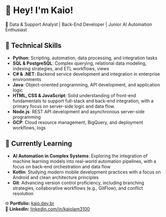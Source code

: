 # 👋 Hey! I'm Kaio!

🚀 Data & Support Analyst | Back-End Developer | Junior AI Automation Enthusiast

## 🧠 Technical Skills

- **Python**: Scripting, automation, data processing, and integration tasks
- **SQL & PostgreSQL**: Complex querying, relational data modeling, indexing strategies, and ETL workflows, views
- **C# & .NET**: Backend service development and integration in enterprise environments
- **Java**: Object-oriented programming, API development, and application logic
- **HTML, CSS & JavaScript**: Solid understanding of front-end fundamentals to support full-stack and back-end integration, with a primary focus on server-side logic and data flow.
- **Node.js**: REST API development and asynchronous server-side programming
- **GCP**: Cloud resource management, BigQuery, and deployment workflows, logs

## 🌱 Currently Learning

- **AI Automation in Complex Systems**: Exploring the integration of machine learning models into real-world automation pipelines, with a focus on back-end orchestration and data flow
- **Kotlin**: Studying modern mobile development practices with a focus on Android and clean architecture principles
- **Git**: Advancing version control proficiency, including branching strategies, collaborative workflows (e.g., GitFlow), and conflict resolution

🌐 **Portfolio:** [kaio.dev.br](https://kaio.dev.br)  
🔗 **LinkedIn:** [linkedin.com/in/kaiolam3100](https://www.linkedin.com/in/kaiolam3100)

